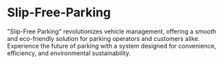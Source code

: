 # Slip-Free-Parking
"Slip-Free Parking" revolutionizes vehicle management, offering a smooth and eco-friendly solution for parking operators and customers alike. Experience the future of parking with a system designed for convenience, efficiency, and environmental sustainability.
